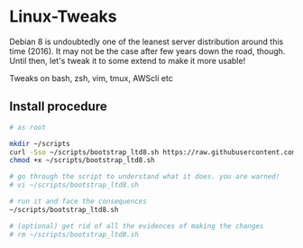 Linux-Tweaks
============

Debian 8 is undoubtedly one of the leanest server distribution around this time (2016). It may not be the case after few years down the road, though. Until then, let's tweak it to some extend to make it more usable!

Tweaks on bash, zsh, vim, tmux, AWScli etc

## Install procedure

```bash
# as root

mkdir ~/scripts
curl -Sso ~/scripts/bootstrap_ltd8.sh https://raw.githubusercontent.com/pothi/linux-tweaks-debian-8/master/scripts/bootstrap_ltd8.sh
chmod +x ~/scripts/bootstrap_ltd8.sh

# go through the script to understand what it does. you are warned!
# vi ~/scripts/bootstrap_ltd8.sh

# run it and face the consequences
~/scripts/bootstrap_ltd8.sh

# (optional) get rid of all the evidences of making the changes
# rm ~/scripts/bootstrap_ltd8.sh

```
